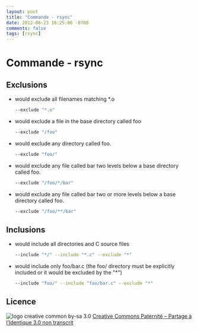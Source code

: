 ```yaml
---
layout: post
title: "Commande - rsync"
date: 2012-06-23 16:25:06 -0700
comments: false
tags: [rsync]
---
```


# Commande - rsync

## Exclusions

* would exclude all filenames matching *.o

	```bash
	--exclude "*.o"
	```

* would exclude a file in the base directory called foo

	```bash
	--exclude "/foo"
	```

* would exclude any directory called foo.

	```bash
	--exclude "foo/"
	```

* would exclude any file called bar two levels below a base directory called foo.

	```bash
	--exclude "/foo/*/bar"
	````

* would exclude any file called bar two or more levels below a base directory called foo.

	```bash
	--exclude "/foo/**/bar"
	```

## Inclusions

* would include all directories and C source files

	```bash
	--include "*/" --include "*.c" --exclude "*"
	```

* would include only foo/bar.c (the foo/ directory must be explicitly included or it would be excluded by the "*")

	```bash
	--include "foo/" --include "foo/bar.c" --exclude "*"
	```

## Licence

![logo creative common by-sa 3.0](http://i.creativecommons.org/l/by-sa/3.0/88x31.png)
[Creative Commons Paternité – Partage à l’Identique 3.0 non transcrit](http://creativecommons.org/licenses/by-sa/3.0/)

